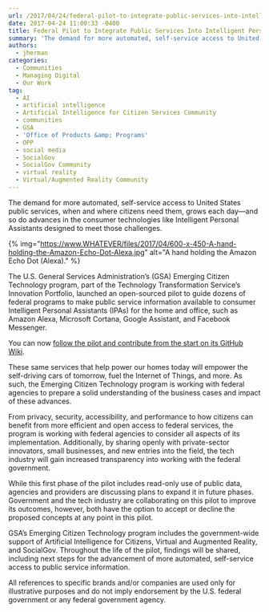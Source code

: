 ```yaml
---
url: /2017/04/24/federal-pilot-to-integrate-public-services-into-intelligent-personal-assistants/
date: 2017-04-24 11:00:33 -0400
title: Federal Pilot to Integrate Public Services Into Intelligent Personal Assistants
summary: 'The demand for more automated, self-service access to United States public services, when and where citizens need them, grows each day&mdash;and so do advances in the consumer technologies like Intelligent Personal Assistants designed to meet those challenges. The U.S. General Services Administration&rsquo;s (GSA) Emerging'
authors:
  - jherman
categories:
  - Communities
  - Managing Digital
  - Our Work
tag:
  - AI
  - artificial intelligence
  - Artificial Intelligence for Citizen Services Community
  - communities
  - GSA
  - 'Office of Products &amp; Programs'
  - OPP
  - social media
  - SocialGov
  - SocialGov Community
  - virtual reality
  - Virtual/Augmented Reality Community
---
```


The demand for more automated, self-service access to United States public services, when and where citizens need them, grows each day—and so do advances in the consumer technologies like Intelligent Personal Assistants designed to meet those challenges.

{% img="https://www.WHATEVER/files/2017/04/600-x-450-A-hand-holding-the-Amazon-Echo-Dot-Alexa.jpg" alt="A hand holding the Amazon Echo Dot (Alexa)." %}

The U.S. General Services Administration’s (GSA) Emerging Citizen Technology program, part of the Technology Transformation Service’s Innovation Portfolio, launched an open-sourced pilot to guide dozens of federal programs to make public service information available to consumer Intelligent Personal Assistants (IPAs) for the home and office, such as Amazon Alexa, Microsoft Cortana, Google Assistant, and Facebook Messenger.

You can now [follow the pilot and contribute from the start on its GitHub Wiki](https://github.com/GSA/AI-Assistant-Pilot/wiki/InterAgency-AI-Personal-Assistant-Rapid-Development-Pilot).

These same services that help power our homes today will empower the self-driving cars of tomorrow, fuel the Internet of Things, and more. As such, the Emerging Citizen Technology program is working with federal agencies to prepare a solid understanding of the business cases and impact of these advances.

From privacy, security, accessibility, and performance to how citizens can benefit from more efficient and open access to federal services, the program is working with federal agencies to consider all aspects of its implementation. Additionally, by sharing openly with private-sector innovators, small businesses, and new entries into the field, the tech industry will gain increased transparency into working with the federal government.

While this first phase of the pilot includes read-only use of public data, agencies and providers are discussing plans to expand it in future phases. Government and the tech industry are collaborating on this pilot to improve its outcomes, however, both have the option to accept or decline the proposed concepts at any point in this pilot.

GSA’s Emerging Citizen Technology program includes the government-wide support of Artificial Intelligence for Citizens, Virtual and Augmented Reality, and SocialGov. Throughout the life of the pilot, findings will be shared, including next steps for the advancement of more automated, self-service access to public service information.

All references to specific brands and/or companies are used only for illustrative purposes and do not imply endorsement by the U.S. federal government or any federal government agency.